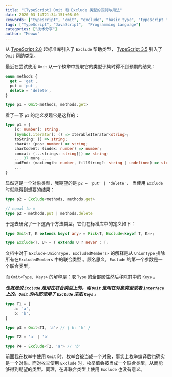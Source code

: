 ```yaml
---
title: "[TypeScript] Omit 和 Exclude 类型的区别与用法"
date: 2020-03-14T21:34:15f+08:00
keywords: ["typescript", "omit", "exclude", "basic type", "typescript for beginners", "learn typescript", "static type check", "dive into typescript"]
tags: ["TypeScript", "JavaScript",  "Programming Language"]
categories: ["技术分享"]
author: "Meowu"
---
```


从 [TypeScript 2.8](https://www.typescriptlang.org/docs/handbook/release-notes/typescript-2-8.html#predefined-conditional-types) 起标准库引入了 `Exclude` 帮助类型， [TypeScript 3.5](https://www.typescriptlang.org/docs/handbook/release-notes/typescript-3-5.html) 引入了 `Omit` 帮助类型。

最近在尝试使用 `Omit` 从一个枚举中提取它的类型子集时得不到预期的结果：

```typescript
enum methods {
  get = 'get',
  put = 'put',
  delete = 'delete',
}

type p1 = Omit<methods, methods.get>
```

看了一下 `p1` 的定义发现它是这样的：

```typescript
type p1 = {
    [x: number]: string;
    [Symbol.iterator]: () => IterableIterator<string>;
    toString: () => string;
    charAt: (pos: number) => string;
    charCodeAt: (index: number) => number;
    concat: (...strings: string[]) => string;
    ... 37 more ...;
    padEnd: (maxLength: number, fillString?: string | undefined) => string;
    ...
}
```

显然这是一个对象类型，我期望的是 `p2 = 'put' | 'delete'`， 当使用 `Exclude` 时就能得到想要的结果：

```typescript
type p2 = Exclude<methods, methods.get>

// equal to =
type p2 = methods.put | methods.delete
```

于是去研究了一下这两个方法类型。它们在标准库中的定义如下：

```typescript
type Omit<T, K extends keyof any> = Pick<T, Exclude<keyof T, K>>;

type Exclude<T, U> = T extends U ? never : T;
```

文档中对于 `Exclude<UnionType, ExcludedMembers>` 的解释是从 `UnionType` 排除所有在`ExcludedMembers` 中的联合类型 。顾名思义，`Exclude` 的第一个参数是一个联合类型，

而 `Omit<Type, Keys>` 的解释是：取 `Type` 的全部属性然后移除其中的 `Keys` 。

**_也就是说 `Exclude` 是用在联合类型上的，而 `Omit` 是用在对象类型或者 `interface` 上的。`Omit` 的内部使用了 `Exclude` 来取 `Keys` 。_**

```typescript
type T1 = {
    a: 'a',
    b: 'b',
}

type p3 = Omit<T1, 'a'> // { b: 'b' }

type T2 = 'a' | 'b'

type P4 = Exclude<T2, 'a'> // 'b'
```

前面我在枚举中使用 `Omit` 时，枚举会被当成一个对象，事实上枚举编译后也确实是一个对象。而对枚举使用 `Exclude` 时，枚举值会被当成一个联合类型，从而能够得到期望的类型。同理，在非联合类型上使用 `Exclude` 也没有意义。

